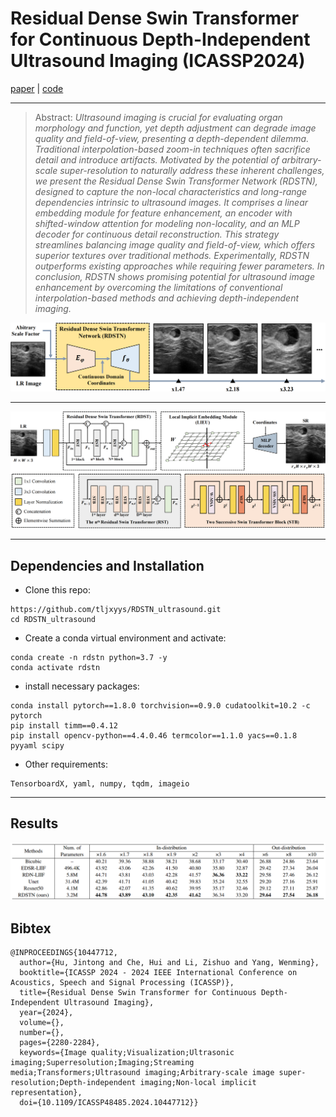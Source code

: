 # Residual Dense Swin Transformer for Continuous Depth-Independent Ultrasound Imaging (ICASSP2024)
[paper](https://ieeexplore.ieee.org/document/10447712) | [code](https://github.com/tljxyys/RDSTN_ultrasound)
***
>Abstract: _Ultrasound imaging is crucial for evaluating organ morphology and function, yet depth adjustment can degrade image quality and field-of-view, presenting a depth-dependent dilemma. 
Traditional interpolation-based zoom-in techniques often sacrifice detail and introduce artifacts. Motivated by the potential of arbitrary-scale super-resolution to naturally address these 
inherent challenges, we present the Residual Dense Swin Transformer Network (RDSTN), designed to capture the non-local characteristics and long-range dependencies intrinsic to ultrasound images.
It comprises a linear embedding module for feature enhancement, an encoder with shifted-window attention for modeling non-locality, and an MLP decoder for continuous detail reconstruction. 
This strategy streamlines balancing image quality and field-of-view, which offers superior textures over traditional methods. Experimentally, RDSTN outperforms existing approaches while requiring 
fewer parameters. In conclusion, RDSTN shows promising potential for ultrasound image enhancement by overcoming the limitations of conventional interpolation-based methods and achieving depth-independent imaging._
>
![image](https://github.com/tljxyys/RDSTN_ultrasound/blob/main/fig/Figure%201.png)
***
![image](https://github.com/tljxyys/RDSTN_ultrasound/blob/main/fig/Figure%202.png)
***
## Dependencies and Installation
* Clone this repo:
```
https://github.com/tljxyys/RDSTN_ultrasound.git
cd RDSTN_ultrasound
```
* Create a conda virtual environment and activate:
```
conda create -n rdstn python=3.7 -y
conda activate rdstn
```
* install necessary packages:
```
conda install pytorch==1.8.0 torchvision==0.9.0 cudatoolkit=10.2 -c pytorch
pip install timm==0.4.12
pip install opencv-python==4.4.0.46 termcolor==1.1.0 yacs==0.1.8 pyyaml scipy
```
* Other requirements:
```
TensorboardX, yaml, numpy, tqdm, imageio
```
***
## Results
![image](https://github.com/tljxyys/RDSTN_ultrasound/blob/main/fig/Figure%203.png)

## Bibtex
```
@INPROCEEDINGS{10447712,
  author={Hu, Jintong and Che, Hui and Li, Zishuo and Yang, Wenming},
  booktitle={ICASSP 2024 - 2024 IEEE International Conference on Acoustics, Speech and Signal Processing (ICASSP)}, 
  title={Residual Dense Swin Transformer for Continuous Depth-Independent Ultrasound Imaging}, 
  year={2024},
  volume={},
  number={},
  pages={2280-2284},
  keywords={Image quality;Visualization;Ultrasonic imaging;Superresolution;Imaging;Streaming media;Transformers;Ultrasound imaging;Arbitrary-scale image super-resolution;Depth-independent imaging;Non-local implicit representation},
  doi={10.1109/ICASSP48485.2024.10447712}}
```
